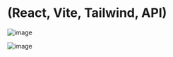 # (React, Vite, Tailwind, API)

![image](https://github.com/SanchezsX/Weather/assets/113286578/dc5eba4b-7ea6-4f59-aaec-36c5859950cf)

![image](https://github.com/SanchezsX/Weather/assets/113286578/afacc51c-c6c9-460f-a15c-6d54e94d8d23)

